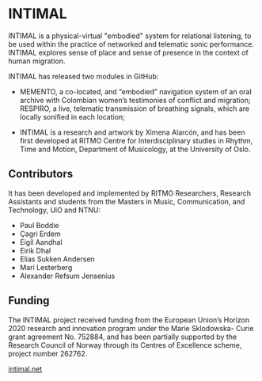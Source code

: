 # INTIMAL

INTIMAL is a physical-virtual "embodied" system for relational listening, to be used within the practice of networked and telematic sonic performance. INTIMAL explores sense of place and sense of presence in the context of human migration.

INTIMAL has released two modules in GitHub:

- MEMENTO, a co-located, and “embodied” navigation system of an oral archive with Colombian women’s testimonies of conflict and migration;
RESPIRO, a live, telematic transmission of breathing signals, which are locally sonified in each location;

- INTIMAL is a research and artwork by Ximena Alarcón, and has been first developed at RITMO Centre for Interdisciplinary studies in Rhythm, Time and Motion, Department of Musicology, at the University of Oslo.

## Contributors 

It has been developed and implemented by RITMO Researchers, Research Assistants and students from the Masters in Music, Communication, and Technology, UiO and NTNU:

- Paul Boddie
- Çagri Erdem
- Eigil Aandhal
- Eirik Dhal
- Elias Sukken Andersen
- Mari Lesterberg
- Alexander Refsum Jensenius

## Funding

The INTIMAL project received funding from the European Union’s Horizon 2020 research and innovation program under the Marie Sklodowska- Curie grant agreement No. 752884, and has been partially supported by the Research Council of Norway through its Centres of Excellence scheme, project number 262762.

[intimal.net](https://intimal.net/)
